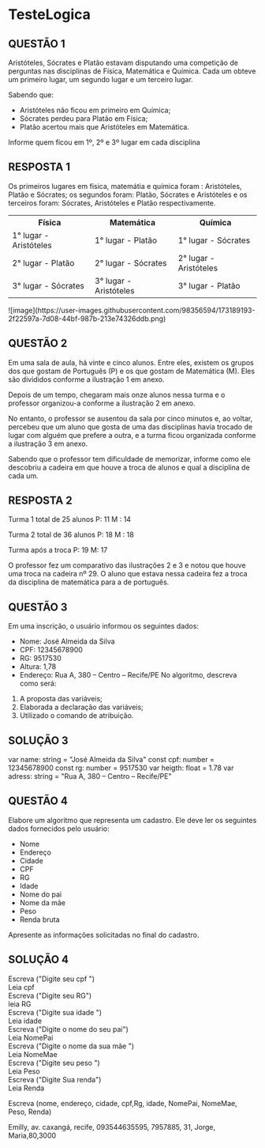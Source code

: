 # TesteLogica

## QUESTÃO 1
Aristóteles, Sócrates e Platão estavam disputando uma competição de perguntas nas disciplinas de Física, Matemática e Química. Cada um obteve um primeiro lugar, um segundo lugar e um terceiro lugar.

Sabendo que: 
- Aristóteles não ficou em primeiro em Química; 
- Sócrates perdeu para Platão em Física; 
- Platão acertou mais que Aristóteles em Matemática.

Informe quem ficou em 1º, 2º e 3º lugar em cada disciplina

## RESPOSTA 1
Os primeiros lugares em fisica, matemátia e química foram : Aristóteles, Platão e Sócrates; os segundos foram: Platão, Sócrates e Aristóteles e os terceiros foram: Sócrates, Aristóteles e Platão respectivamente.
<table>
 <tr>
  <th>Física </th>
  <th>Matemática</th>
  <th>Química </th>
 </tr>
<tr>
 <td>1° lugar - Aristóteles </td>
 <td>1° lugar - Platão </td>
 <td>1° lugar - Sócrates </td>
</tr>
 <tr>
  <td>2° lugar - Platão</td>
  <td>2° lugar - Sócrates</td>
  <td>2° lugar - Aristóteles</td>
 </tr>
 <tr>
  <td>3° lugar - Sócrates</td>
  <td>3° lugar - Aristóteles</td>
  <td>3° lugar - Platão </td>
 </tr>
</table>
![image](https://user-images.githubusercontent.com/98356594/173189193-2f22597a-7d08-44bf-987b-213e74326ddb.png)

## QUESTÃO 2
Em uma sala de aula, há vinte e cinco alunos.
Entre eles, existem os grupos dos que gostam de Português (P) e os que gostam de Matemática (M).
Eles são divididos conforme a ilustração 1 em anexo.

Depois de um tempo, chegaram mais onze alunos nessa turma e o professor organizou-a conforme a ilustração 2 em anexo.

No entanto, o professor se ausentou da sala por cinco minutos e, ao voltar, percebeu que um aluno que gosta de uma das disciplinas havia trocado de lugar com alguém que prefere a outra, e a turma ficou organizada conforme a ilustração 3 em anexo.

Sabendo que o professor tem dificuldade de memorizar, informe como ele descobriu a cadeira em que houve a troca de alunos e qual a disciplina de cada um. 

## RESPOSTA 2
Turma 1 total de 25 alunos
P: 11
M : 14

Turma 2 total de 36 alunos
P: 18
M : 18

Turma após a troca 
P: 19
M: 17

O professor fez um comparativo das ilustrações 2 e 3 e notou que houve uma troca na cadeira nº 29. O aluno que estava nessa cadeira fez a troca da disciplina de matemática para a de português. 

## QUESTÃO 3

Em uma inscrição, o usuário informou os seguintes dados:
- Nome: José Almeida da Silva
- CPF: 12345678900
- RG: 9517530
- Altura: 1,78
- Endereço: Rua A, 380 – Centro – Recife/PE
No algoritmo, descreva como será:
1. A proposta das variáveis;
2. Elaborada a declaração das variáveis;
3. Utilizado o comando de atribuição.

## SOLUÇÃO 3 
var name: string = "José Almeida da Silva"
const cpf: number = 12345678900
const rg: number = 9517530
var heigth: float = 1.78
var adress: string = "Rua A, 380 – Centro – Recife/PE" 

## QUESTÃO 4
Elabore um algoritmo que representa um cadastro. Ele deve ler os seguintes dados fornecidos pelo usuário:

- Nome
- Endereço
- Cidade
- CPF
- RG
- Idade
- Nome do pai
- Nome da mãe
- Peso
- Renda bruta

Apresente as informações solicitadas no final do cadastro.
## SOLUÇÃO 4
Escreva ("Digite seu cpf ")<br>
Leia cpf<br>
Escreva ("Digite seu RG")<br>
leia RG<br>
Escreva ("Digite sua idade ")<br>
Leia idade<br>
Escreva ("Digite o nome do seu pai")<br>
Leia NomePai<br>
Escreva ("Digite o nome da sua mãe ")<br>
Leia NomeMae<br>
Escreva ("Digite seu peso ")<br>
Leia Peso<br>
Escreva ("Digite Sua renda")<br>
Leia Renda<br>

Escreva (nome, endereço, cidade, cpf,Rg, idade, NomePai,
NomeMae, Peso, Renda)<br>

Emilly, av. caxangá, recife, 093544635595, 7957885, 31,
Jorge, Maria,80,3000 <br>

